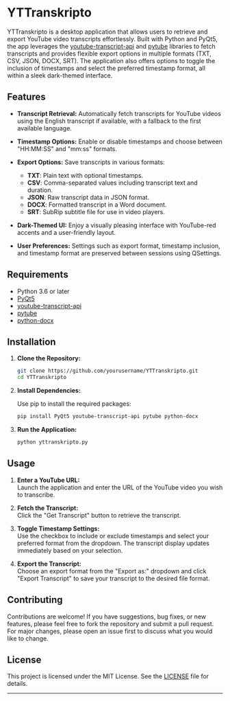 # YTTranskripto

YTTranskripto is a desktop application that allows users to retrieve and export YouTube video transcripts effortlessly. Built with Python and PyQt5, the app leverages the [youtube-transcript-api](https://github.com/jdepoix/youtube-transcript-api) and [pytube](https://github.com/pytube/pytube) libraries to fetch transcripts and provides flexible export options in multiple formats (TXT, CSV, JSON, DOCX, SRT). The application also offers options to toggle the inclusion of timestamps and select the preferred timestamp format, all within a sleek dark-themed interface.

## Features

* **Transcript Retrieval:** Automatically fetch transcripts for YouTube videos using the English transcript if available, with a fallback to the first available language.

* **Timestamp Options:** Enable or disable timestamps and choose between "HH:MM:SS" and "mm:ss" formats.

* **Export Options:** Save transcripts in various formats:

  * **TXT**: Plain text with optional timestamps.
  * **CSV**: Comma-separated values including transcript text and duration.
  * **JSON**: Raw transcript data in JSON format.
  * **DOCX**: Formatted transcript in a Word document.
  * **SRT**: SubRip subtitle file for use in video players.

* **Dark-Themed UI:** Enjoy a visually pleasing interface with YouTube-red accents and a user-friendly layout.

* **User Preferences:** Settings such as export format, timestamp inclusion, and timestamp format are preserved between sessions using QSettings.

## Requirements

* Python 3.6 or later
* [PyQt5](https://pypi.org/project/PyQt5/)
* [youtube-transcript-api](https://pypi.org/project/youtube-transcript-api/)
* [pytube](https://pypi.org/project/pytube/)
* [python-docx](https://pypi.org/project/python-docx/)

## Installation

1. **Clone the Repository:**

   ```bash
   git clone https://github.com/yourusername/YTTranskripto.git
   cd YTTranskripto
   ```

2. **Install Dependencies:**

   Use pip to install the required packages:

   ```bash
   pip install PyQt5 youtube-transcript-api pytube python-docx
   ```

3. **Run the Application:**

   ```bash
   python yttranskripto.py
   ```

## Usage

1. **Enter a YouTube URL:**\
   Launch the application and enter the URL of the YouTube video you wish to transcribe.

2. **Fetch the Transcript:**\
   Click the "Get Transcript" button to retrieve the transcript.

3. **Toggle Timestamp Settings:**\
   Use the checkbox to include or exclude timestamps and select your preferred format from the dropdown. The transcript display updates immediately based on your selection.

4. **Export the Transcript:**\
   Choose an export format from the "Export as:" dropdown and click "Export Transcript" to save your transcript to the desired file format.

## Contributing

Contributions are welcome! If you have suggestions, bug fixes, or new features, please feel free to fork the repository and submit a pull request. For major changes, please open an issue first to discuss what you would like to change.

## License

This project is licensed under the MIT License. See the [LICENSE](https://chatgpt.com/c/LICENSE) file for details.

***
